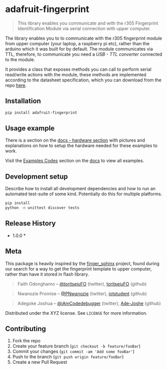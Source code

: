 # adafruit-fingerprint
> This library enables you communicate and with the r305 Fingerprint Identification Module via serial connection with upper computer.

The library enables you to  to communicate with the r305 fingerprint module from upper computer (your laptop, a raspberry pi etc), rather than the arduino which it was built for by default. The module communicates via TTL, therefore, to communicate you need a _USB - TTL converter_ connected to the module.

It provides a class that exposes methods you can call to perform serial read/write actions with the module, these methods are implemented according to the datasheet specification, which you can download from the repo [here].


## Installation

```sh
pip install adafruit-fingerprint
```

## Usage example

There is a section on the [docs - hardware section] with pictures and explanations on how to setup the hardware needed for these examples to work.

Visit the [Examples Codes] section on the [docs] to view all examples.


## Development setup

Describe how to install all development dependencies and how to run an automated test-suite of some kind. Potentially do this for multiple platforms.

```sh
pip install
python -m unittest discover tests
```

## Release History

* 1.0.0
  * 

## Meta

This package is heavily inspired by the [finger_sphinx] project, found during our search for a way to get the fingerprint template to upper computer, rather than have it stored in flash library.

> Faith Odonghanro – [@toritsejuFO](https://twitter.com/toritsejuFO) (twitter), [toritsejuFO](https://github.com/toritsejuFO/) (github)

> Nwanozie Promise – [@PNwanozie](https://twitter.com/PNwanozie) (twitter), [iotstudent](https://github.com/iotstudent/) (github)

> Adegoke Joshua – [@iAmCodedebugger](https://twitter.com/iAmCodedebugger) (twitter), [Ade-Joshe](https://github.com/Ade-Joshe/) (github)

Distributed under the XYZ license. See ``LICENSE`` for more information.

## Contributing

1. Fork the repo
2. Create your feature branch (`git checkout -b feature/fooBar`)
3. Commit your changes (`git commit -am 'Add some fooBar'`)
4. Push to the branch (`git push origin feature/fooBar`)
5. Create a new Pull Request

<!-- Markdown link & img dfn's -->
[finger_sphinx]: https://fingerprint-module-r305-python-and-mysql.readthedocs.io/en/latest/
[docs - hardware section]: harwawresetuplink
[Examples Codes]: examplelink
[docs]: docslinks
[here]: https://github.com/cerebrohivetech/adafruit-fingerprint/raw/master/finger-print-module.pdf
